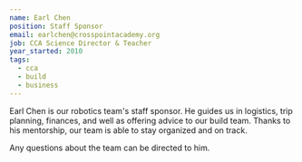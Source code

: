 ```yaml
---
name: Earl Chen
position: Staff Sponsor
email: earlchen@crosspointacademy.org
job: CCA Science Director & Teacher
year_started: 2010
tags:
  - cca
  - build
  - business
---
```


Earl Chen is our robotics team's staff sponsor. He guides us in logistics, trip planning, finances, and well as offering advice to our build team. Thanks to his mentorship, our team is able to stay organized and on track.

Any questions about the team can be directed to him.